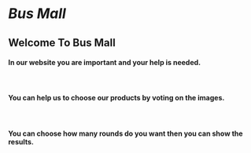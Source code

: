 # ***Bus Mall***

## Welcome To Bus Mall

#### In our website you are important and your help is needed.
<br>

#### You can help us to choose our products by voting on the images.
 
<br>

#### You can choose how many rounds do you want then you can show the results. 

